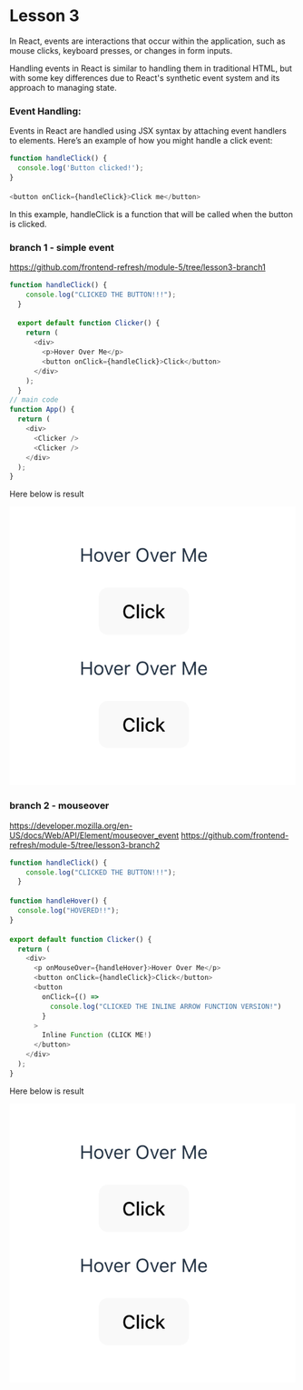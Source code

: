 # Lesson 3

In React, events are interactions that occur within the application, such as mouse clicks, keyboard presses, or changes in form inputs. 

Handling events in React is similar to handling them in traditional HTML, but with some key differences due to React's synthetic event system and its approach to managing state.

### Event Handling:

Events in React are handled using JSX syntax by attaching event handlers to elements. Here’s an example of how you might handle a click event:

```js
function handleClick() {
  console.log('Button clicked!');
}

<button onClick={handleClick}>Click me</button>
```
In this example, handleClick is a function that will be called when the button is clicked.

### branch 1 - simple event

https://github.com/frontend-refresh/module-5/tree/lesson3-branch1

```js
function handleClick() {
    console.log("CLICKED THE BUTTON!!!");
  }
  
  export default function Clicker() {
    return (
      <div>
        <p>Hover Over Me</p>
        <button onClick={handleClick}>Click</button>
      </div>
    );
  }
// main code
function App() {
  return (
    <div>
      <Clicker />
      <Clicker />
    </div>
  );
}
```

Here below is result 

<img src="event-1.png" alt="Description of the image" style="border: 1px solid \#fff;">



### branch 2 - mouseover

https://developer.mozilla.org/en-US/docs/Web/API/Element/mouseover_event
https://github.com/frontend-refresh/module-5/tree/lesson3-branch2

```js
function handleClick() {
    console.log("CLICKED THE BUTTON!!!");
  }
  
function handleHover() {
  console.log("HOVERED!!");
}

export default function Clicker() {
  return (
    <div>
      <p onMouseOver={handleHover}>Hover Over Me</p>
      <button onClick={handleClick}>Click</button>
      <button
        onClick={() =>
          console.log("CLICKED THE INLINE ARROW FUNCTION VERSION!")
        }
      >
        Inline Function (CLICK ME!)
      </button>
    </div>
  );
}

```

Here below is result 

<img src="event-1.png" alt="Description of the image" style="border: 1px solid \#fff;">

